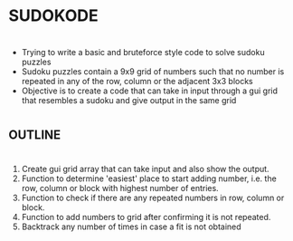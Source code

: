 # SUDOKODE
#
* Trying to write a basic and bruteforce style code to solve sudoku puzzles
* Sudoku puzzles contain a 9x9 grid of numbers such that no number is repeated in any of the row, column or the adjacent 3x3 blocks
* Objective is to create a code that can take in input through a gui grid that resembles a sudoku and give output in the same grid
#
#
## OUTLINE
#
1. Create gui grid array that can take input and also show the output.
2. Function to determine 'easiest' place to start adding number, i.e. the row, column or block with highest number of entries.
3. Function to check if there are any repeated numbers in row, column or block.
4. Function to add numbers to grid after confirming it is not repeated.
5. Backtrack any number of times in case a fit is not obtained 